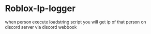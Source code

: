 # Roblox-Ip-logger

when person execute loadstring script you will  get ip of that person on discord server via discord webbook
